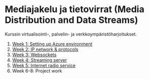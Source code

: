 # Mediajakelu ja tietovirrat (Media Distribution and Data Streams)

Kurssin virtualisointi-, palvelin- ja verkkoympäristöharjoitukset.

1. [Week 1: Setting up Azure environment](01-setting-up-env.md)
1. [Week 2: IP network & protocols](#)
1. [Week 3: Websockets](#)
1. [Week 4: Streaming server](#)
1. [Week 5: Internet radio service](#)
1. Week 6-8: Project work
